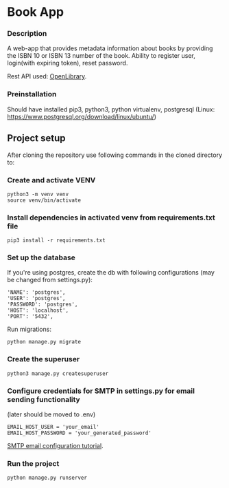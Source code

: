 # Book App

### Description

A web-app that provides metadata information about books by providing the ISBN 10 or ISBN 13 number of the book.
Ability to register user, login(with expiring token), reset password.

Rest API used: [OpenLibrary](https://openlibrary.org/).

### Preinstallation

Should have installed pip3, python3, python virtualenv, postgresql
(Linux: https://www.postgresql.org/download/linux/ubuntu/)

## Project setup

After cloning the repository use following commands in the cloned directory to:

### Create and activate VENV

```
python3 -m venv venv
source venv/bin/activate
```

### Install dependencies in activated venv from requirements.txt file

```
pip3 install -r requirements.txt
```

### Set up the database

If you're using postgres, create the db with following configurations (may be changed from settings.py):

    'NAME': 'postgres',
    'USER': 'postgres',
    'PASSWORD': 'postgres',
    'HOST': 'localhost',
    'PORT': '5432',
Run migrations:
```
python manage.py migrate
```

### Create the superuser

```
python3 manage.py createsuperuser
```

### Configure credentials for SMTP in settings.py for email sending functionality
(later should be moved to .env)

```
EMAIL_HOST_USER = 'your_email'
EMAIL_HOST_PASSWORD = 'your_generated_password'
```
[SMTP email configuration tutorial](https://www.youtube.com/watch?v=ql5Dex4m40w).

### Run the project
```
python manage.py runserver
```
